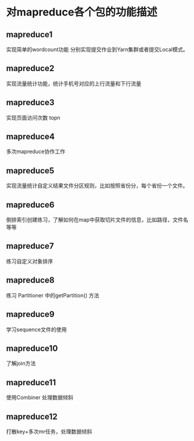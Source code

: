 
# 对mapreduce各个包的功能描述

## mapreduce1
  实现简单的wordcount功能
 分别实现提交作业到Yarn集群或者提交Local模式。
## mapreduce2
  实现流量统计功能，统计手机号对应的上行流量和下行流量
  
## mapreduce3
  实现页面访问次数 topn
  
## mapreduce4
  多次mapreduce协作工作
  
## mapreduce5
  实现流量统计自定义结果文件分区规则，比如按照省份分，每个省份一个文件。

## mapreduce6
 倒排索引创建练习，了解如何在map中获取切片文件的信息，比如路径，文件名等等
 
## mapreduce7
 练习自定义对象排序
 
## mapreduce8
练习 Partitioner 中的getPartition() 方法

## mapreduce9
学习sequence文件的使用

## mapreduce10
了解join方法

## mapreduce11
使用Combiner 处理数据倾斜

## mapreduce12
打散key+多次mr任务，处理数据倾斜